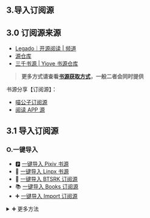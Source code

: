 ## 3.导入订阅源

## 3.0 订阅源来源
- [Legado｜开源阅读 | 频道](https://t.me/legado_channels)
- [源仓库](https://www.yckceo.com/yuedu/rss/index.html)
- [三千书源 | Yiove 书源仓库](https://shuyuan.yiove.com)
> **更多方式请查看[书源获取方式](./ImportBookSource.md)，一般二者会同时提供**

书源分享【订阅源】：
- [喵公子订阅源](https://yd.mgz6.com)
- [阅读 APP 源](https://legado.aoaostar.com)


## 3.1 导入订阅源
### O.一键导入
- 🅿️ [一键导入 Pixiv 书源](https://loyc.xyz/b/cdx.html?src=legado://import/importonline?src=https://raw.githubusercontent.com/windyhusky/PixivSource/main/pixiv.json)
- 🦊 [一键导入 Linpx 书源](https://loyc.xyz/b/cdx.html?src=legado://import/importonline?src=https://raw.githubusercontent.com/windyhusky/PixivSource/main/linpx.json)
- 🐲 [一键导入 BTSRK 订阅源](https://loyc.xyz/b/cdx.html?src=legado://import/importonline?src=https://raw.githubusercontent.com/windyhusky/PixivSource/main/btsrk.json)
- 📚 [一键导入 Books 订阅源](https://loyc.xyz/b/cdx.html?src=legado://import/importonline?src=https://raw.githubusercontent.com/windyhusky/PixivSource/main/btsrk.json)
- ➕ [一键导入 Import 订阅源](https://loyc.xyz/b/cdx.html?src=legado://import/importonline?src=https://raw.githubusercontent.com/windyhusky/PixivSource/main/btsrk.json)


<details><summary> ➕ 更多方法 </summary>

以下导入方法任选其一亦可

<details>
<summary> A. 文件导入 </summary>

### A.文件导入更简单
#### 1.下载书源/订阅源文件
```
https://raw.githubusercontent.com/windyhusky/PixivSource/main/btsrk.json
```
```
https://raw.githubusercontent.com/windyhusky/PixivSource/main/books.json
```

#### 2.使用阅读打开
点击书源，选择用阅读打开

![img](pic/OpenInLegado.png)

#### 3.导入完成并启用书源/订阅源
![img](./pic/InportRssSourceBtsrk.png)
</details>


<details>
<summary> B. 规则订阅 </summary>

### B.规则订阅易更新
【**开启代理**】后，复制下方的订阅源链接
```
https://raw.githubusercontent.com/windyhusky/PixivSource/main/btsrk.json
```
```
https://raw.githubusercontent.com/windyhusky/PixivSource/main/books.json
```
#### 1. 打开【订阅】页面，点击【规则订阅】
![img](./pic/SubscribeEntry.png)

#### 2. 点击加号，更改规则类型，粘贴链接，保存订阅
**注意这里要把【书源】改成【订阅源】**

![img](./pic/SubscribeRssSourceBtsrk.jpg)


#### 3. 点击相应订阅规则，导入并启用/更新书源
![img](./pic/SubscribeHomePage.jpg)

**首次点击【订阅规则】 即可导入**
![img](./pic/InportRssSourceBtsrk.png)
**导入之后，再次点击则会检查更新**
</details>


<details>
<summary> C. 网络导入 </summary>

### C.网络导入也方便
请【**开启代理**】后，复制下面的【订阅书源】链接
- btsrk 订阅源
```
https://raw.githubusercontent.com/windyhusky/PixivSource/main/btsrk.json
```
- 书源分享 订阅源
```
https://raw.githubusercontent.com/windyhusky/PixivSource/main/books.json
```

#### 1.打开【订阅】页面，点击右上角【设置】
![img](pic/ImportOnlineRssSource1.png)

#### 2.点击右上角的三点菜单，选择【网络导入】
![img](pic/ImportOnlineRssSource2.png)

#### 3.粘贴订阅源链接，点击确定
![img](pic/ImportOnlineRssSource3.jpg)

#### 4.导入完成并启用订阅源
![img](./pic/InportRssSourceBtsrk.png)

![img](pic/ImportOnlineRssSource4.jpg)

**无法网络导入时，请尝试开启代理，或过段时间重试**
</details>


<details>
<summary> D. Schema 链接导入 </summary>

### D.Schema 链接导入
大多一键导入书源/订阅源，都是采用了这种方式

#### 0.【书源提供方】为按钮等添加链接
> ```
> 可通过url唤起阅读进行一键导入,url格式: legado://import/{path}?src={url}
> path类型: bookSource,rssSource,replaceRule,textTocRule,httpTTS,theme,readConfig,addToBookshelf
> path类型解释: 书源,订阅源,替换规则,本地txt小说目录规则,在线朗读引擎,主题,阅读排版,添加到书架
> legado://import/addToBookshelf?src={url}
> ```
> 自官方API：https://github.com/gedoor/legado#api-

导入 Pixiv 订阅源的连接如下：
```
yuedu://rsssource/importonline?src=https://raw.githubusercontent.com/windyhusky/PixivSource/main/btsrk.json
```
```
legado://import/rssSource?src=https://raw.githubusercontent.com/windyhusky/PixivSource/main/btsrk.json
```

#### 1.点击链接，跳转阅读
浏览器打开：**[喵公子订阅源](https://dy.mgz6.com)**

一键导入按钮的链接，即为下面这条链接：
```
yuedu://rsssource/importonline?src=http://yuedu.miaogongzi.net/shuyuan/miaogongziDY.json
```
点击链接，跳转阅读
![img](pic/OpenInLegado.png)

#### 2.选择订阅源并导入

![img](./pic/InportRssSourceBtsrk.png)
</details>


<details>
<summary> E. 书源订阅（ import 订阅源） </summary>

### E.书源订阅（ import 订阅源）
如果你已经导入了【书源订阅】（ import 订阅源），则可以用其导入书源

#### 1.打开“书源订阅”
点击 “书源订阅”（ import 订阅源）

![img](./pic/RssSourceImportLogo.png)

点击相应书源/订阅源，导入该源

![img](./pic/RssSourceImportWebpage.png)


#### 2.导入相关资源
点击书源，导入书源

![img](./pic/InportBookSourceLinpx.png)

点击订阅源，导入订阅源

![img](./pic/InportRssSourceBtsrk.png)
</details>
</details>